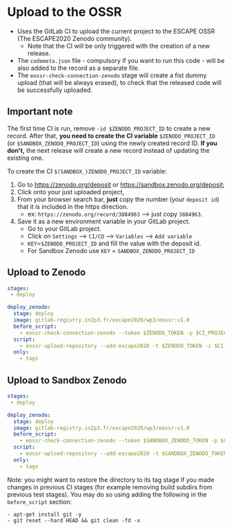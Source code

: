# Upload to the OSSR

 - Uses the GitLab CI to upload the current project to the ESCAPE OSSR (The ESCAPE2020 Zenodo community).
    - Note that the CI will be only triggered with the creation of a new release.
 - The `codemeta.json` file - compulsory if you want to run this code - will be also added to the record as
 a separate file.
 - The `eossr-check-connection-zenodo` stage will create a fist dummy upload (that will be always erased), to check
 that the released code will be successfully uploaded.

## Important note

The first time CI is run, remove `-id $ZENODO_PROJECT_ID` to create a new record.
After that, **you need to create the CI variable** `$ZENODO_PROJECT_ID` (or `$SANDBOX_ZENODO_PROJECT_ID`)
using the newly created record ID.
**If you don't,** the next release will create a new record instead of updating the existing one.

To create the CI `$(SANDBOX_)ZENODO_PROJECT_ID` variable:
1. Go to https://zenodo.org/deposit or https://sandbox.zenodo.org/deposit;
2. Click onto your just uploaded project,
3. From your browser search bar, **just** copy the number (your `deposit id`) that it is included in the https direction.
   - ex: `https://zenodo.org/record/3884963` --> just copy `3884963`.
4. Save it as a new environment variable in your GitLab project.
    * Go to your GitLab project.
    * Click on `Settings` --> `CI/CD` --> `Variables` --> `Add variable`
    * `KEY`=`$ZENODO_PROJECT_ID` and fill the value with the deposit id.
    * For Sandbox Zenodo use `KEY` = `SANDBOX_ZENODO_PROJECT_ID`


## Upload to Zenodo

```yaml
stages:
 - deploy

deploy_zenodo:
  stage: deploy
  image: gitlab-registry.in2p3.fr/escape2020/wp3/eossr:v1.0
  before_script:
    - eossr-check-connection-zenodo --token $ZENODO_TOKEN -p $CI_PROJECT_DIR
  script:
    - eossr-upload-repository --add-escape2020 -t $ZENODO_TOKEN -i $CI_PROJECT_DIR --archive-name $CI_PROJECT_NAME.zip [-id $ZENODO_PROJECT_ID]
  only:
    - tags

```

## Upload to Sandbox Zenodo

```yaml
stages:
 - deploy

deploy_zenodo:
  stage: deploy
  image: gitlab-registry.in2p3.fr/escape2020/wp3/eossr:v1.0
  before_script:
    - eossr-check-connection-zenodo --token $SANDBOX_ZENODO_TOKEN -p $CI_PROJECT_DIR --sandbox
  script:
    - eossr-upload-repository --add-escape2020 -t $SANDBOX_ZENODO_TOKEN --sandbox -i $CI_PROJECT_DIR --archive-name $CI_PROJECT_NAME.zip [-id $SANDBOX_ZENODO_PROJECT_ID]
  only:
    - tags
```

Note: you might want to restore the directory to its tag stage if you made changes in previous CI stages
(for example removing build subdirs from previous test stages).
You may do so using adding the following in the `before_script` section:
```
- apt-get install git -y
- git reset --hard HEAD && git clean -fd -x
```
